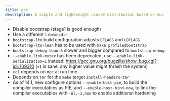 ```yaml
---
title: gcc
description: A simple and lightweight Linux® distribution based on musl libc and toybox
---
```


- Disable bootstrap (stage1 is good enough)
- Use a different `libexecdir`
- `bootstrap-lto` build configuration adjusts `CFLAGS` and `LDFLAGS`
- `bootstrap-lto-lean` has to be used with `make profiledbootstrap`
- `bootstrap-debug-lean` is slower and bigger compared to `bootstrap-debug`
- `--enable-link-mutex` has been deprecated, use `--enable-link-serialization=1` instead: https://gcc.gnu.org/bugzilla/show_bug.cgi?id=109310 (`=1` is sane, any higher value might thrash the system)
- `cc1` depends on `mpc` at run time
- Depends on `tar` for the `make` target `install-headers-tar`
- As of 14.1, new configure options `--enable-host-pie`, to build the compiler executables as PIE; and `--enable-host-bind-now`, to link the compiler executables with `-Wl,-z,now` to enable additional hardening
